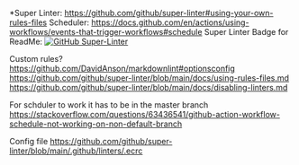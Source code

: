 *Super Linter: https://github.com/github/super-linter#using-your-own-rules-files
Scheduler: https://docs.github.com/en/actions/using-workflows/events-that-trigger-workflows#schedule
Super Linter Badge for ReadMe: [![GitHub Super-Linter](https://github.com/<OWNER>/<REPOSITORY>/workflows/Lint%20Code%20Base/badge.svg)](https://github.com/marketplace/actions/super-linter)

Custom rules?  
https://github.com/DavidAnson/markdownlint#optionsconfig
https://github.com/github/super-linter/blob/main/docs/using-rules-files.md
https://github.com/github/super-linter/blob/main/docs/disabling-linters.md

For schduler to work it has to be in the master branch 
https://stackoverflow.com/questions/63436541/github-action-workflow-schedule-not-working-on-non-default-branch

Config file
https://github.com/github/super-linter/blob/main/.github/linters/.ecrc
